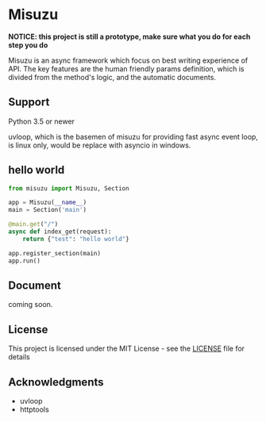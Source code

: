 # Misuzu
**NOTICE: this project is still  a prototype, make sure what you do for each step you do**

Misuzu is an async framework which focus on best writing experience of API. The key features are the human friendly params definition, which is divided from the method's logic, and the automatic documents.



## Support

Python 3.5 or newer

uvloop, which is the basemen of misuzu for providing fast async event loop, is linux only, would be replace with asyncio in windows.

## hello world

```python
from misuzu import Misuzu, Section

app = Misuzu(__name__)
main = Section('main')

@main.get("/")
async def index_get(request):
    return {"test": "hello world"}

app.register_section(main)
app.run()
```

## Document

coming soon.

## License

This project is licensed under the MIT License - see the [LICENSE](https://github.com/Kilerd/misuzu/blob/master/LICENSE) file for details

## Acknowledgments

- uvloop
- httptools